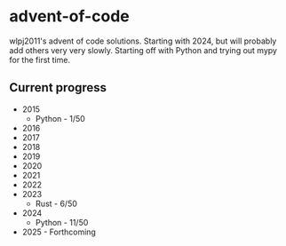 # advent-of-code
wlpj2011's advent of code solutions. Starting with 2024, but will probably add others very very slowly. Starting off with Python and trying out mypy for the first time.

## Current progress 
* 2015 
  * Python - 1/50
* 2016 
* 2017
* 2018
* 2019
* 2020
* 2021
* 2022
* 2023 
  * Rust - 6/50
* 2024 
  * Python - 11/50
* 2025 - Forthcoming

